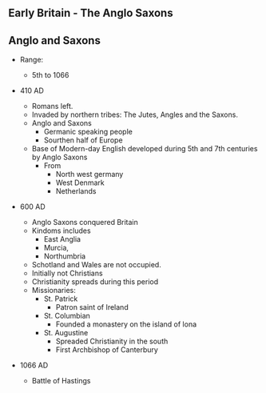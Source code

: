 ## Early Britain - The Anglo Saxons


## Anglo and Saxons 
- Range:
    - 5th to 1066
- 410 AD 
    - Romans left.
    - Invaded by northern tribes: The Jutes, Angles and the Saxons.
    - Anglo and Saxons
        - Germanic speaking people
        - Sourthen half of Europe
    - Base of Modern-day English developed during 5th and 7th centuries by Anglo Saxons
        - From
            - North west germany
            - West Denmark
            - Netherlands
- 600 AD
    - Anglo Saxons conquered Britain
    - Kindoms includes
        - East Anglia
        - Murcia, 
        - Northumbria
    - Schotland and Wales are not occupied.
    - Initially not Christians
    - Christianity spreads during this period
    - Missionaries:
        - St. Patrick
            - Patron saint of Ireland
        - St. Columbian
            - Founded a monastery on the island of lona
        - St. Augustine
            - Spreaded Christianity in the south
            - First Archbishop of Canterbury
    
- 1066 AD 
    - Battle of Hastings
    